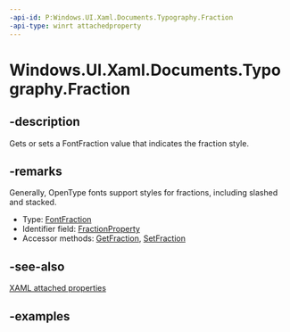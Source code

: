 ```yaml
---
-api-id: P:Windows.UI.Xaml.Documents.Typography.Fraction
-api-type: winrt attachedproperty
---
```


# Windows.UI.Xaml.Documents.Typography.Fraction

<!--
see GetFraction, and SetFraction
-->

## -description

Gets or sets a FontFraction value that indicates the fraction style.

## -remarks

Generally, OpenType fonts support styles for fractions, including slashed and stacked.

<ul><li>Type: <a href="/uwp/api/windows.ui.xaml.fontfraction">FontFraction</a></li><li>Identifier field: <a href="/uwp/api/windows.ui.xaml.documents.typography.fractionproperty">FractionProperty</a></li><li>Accessor methods: <a href="/uwp/api/windows.ui.xaml.documents.typography.getfraction">GetFraction</a>, <a href="/uwp/api/windows.ui.xaml.documents.typography.setfraction">SetFraction</a></li></ul>

## -see-also

[XAML attached properties](/windows/uwp/xaml-platform/attached-properties-overview)

## -examples



